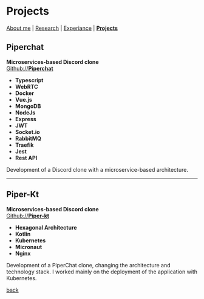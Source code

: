 # Projects

[About me](./) |
[Research](/research) |
[Experiance](/experiance) |
**[Projects](/projects)**

## Piperchat
**Microservices-based Discord clone**  
[Github://**Piperchat**](https://github.com/zucchero-sintattico/piperchat)  
- **Typescript**  
- **WebRTC**  
- **Docker**  
- **Vue.js**  
- **MongoDB**  
- **NodeJs**  
- **Express**  
- **JWT**  
- **Socket.io**  
- **RabbitMQ**  
- **Traefik**  
- **Jest**  
- **Rest API**  

Development of a Discord clone with a microservice-based architecture.

---

## Piper-Kt
**Microservices-based Discord clone**  
[Github://**Piper-kt**](https://github.com/zucchero-sintattico/piperchat)  
- **Hexagonal Architecture**  
- **Kotlin**  
- **Kubernetes**  
- **Micronaut**  
- **Nginx**  

Development of a PiperChat clone, changing the architecture and technology stack. I worked mainly on the deployment of the application with Kubernetes.

[back](./)
